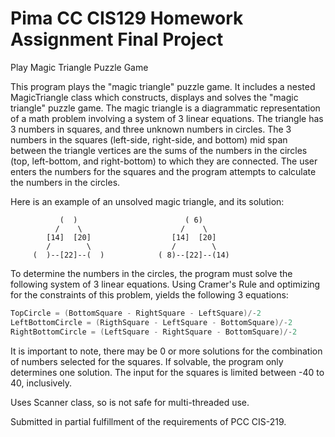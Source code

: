 # Pima CC CIS129 Homework Assignment Final Project

Play Magic Triangle Puzzle Game 

This program plays the "magic triangle" puzzle game. It includes a nested MagicTriangle class which constructs, displays and solves the "magic triangle" puzzle game. The magic triangle is a diagrammatic representation of a math problem involving a system of 3 linear equations. The triangle has 3 numbers in squares, and three unknown numbers in circles. The 3 numbers in the squares (left-side, right-side, and bottom) mid span between the triangle vertices are the sums of the numbers in the circles (top, left-bottom, and right-bottom) to which they are connected. The user enters the numbers for the squares and the program attempts to calculate the numbers in the circles. 
 
Here is an example of an unsolved magic triangle, and its solution:
```text 
           (  )                        ( 6)
          /    \                      /    \
        [14]  [20]                  [14]  [20]
        /        \                  /        \
     (  )--[22]--(  )            ( 8)--[22]--(14)
``` 
To determine the numbers in the circles, the program must solve the following system of 3 linear equations. Using Cramer's Rule and optimizing for the constraints of this problem, yields the following 3 equations:
```C
TopCircle = (BottomSquare - RightSquare - LeftSquare)/-2 
LeftBottomCircle = (RigthSquare - LeftSquare - BottomSquare)/-2
RightBottomCircle = (LeftSquare - RightSquare - BottomSquare)/-2
```
It is important to note, there may be 0 or more solutions for the combination of numbers selected for the squares. If solvable, the program only determines one solution. The input for the squares is limited between -40 to 40, inclusively.

Uses Scanner class, so is not safe for multi-threaded use.
 
Submitted in partial fulfillment of the requirements of PCC CIS-219.
